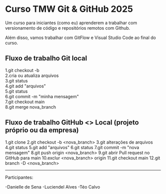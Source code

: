 # Curso TMW Git & GitHub 2025

Um curso para iniciantes (como eu) aprenderem a trabalhar com versionamento de código e repositórios remotos com Github.

Além disso, vamos trabalhar com GitFlow e Visual Studio Code ao final do curso.

## Fluxo de trabalho Git local

1.git checkout -b <nova-branch> <br/>
2.cria ou atualiza arquivos <br/>
3.git status <br/>
4.git add "arquivos" <br/>
5.git status <br/>
6.git commit -m "minha mensagem" <br/>
7.git checkout main <br/>
8.git merge nova_branch <br/>

## Fluxo de trabalho GitHub <> Local (projeto próprio ou da empresa)
1.git clone <endereco do projeto>
2.git checkout -b <nova_branch>
3.git alterações de arquivos
4.git status
5.git add "arquivos"
6.git status
7.git commit -m "nova mensagem"
8.git push origin <nova_branch>
9.git abrir Pull request no GitHub para main
10.exclur <nova_branch> origin
11.git checkout main
12.git branch -D <nova_branch>

------

Participantes: 

-Danielle de Sena
-Luciendel Alves
-Téo Calvo


